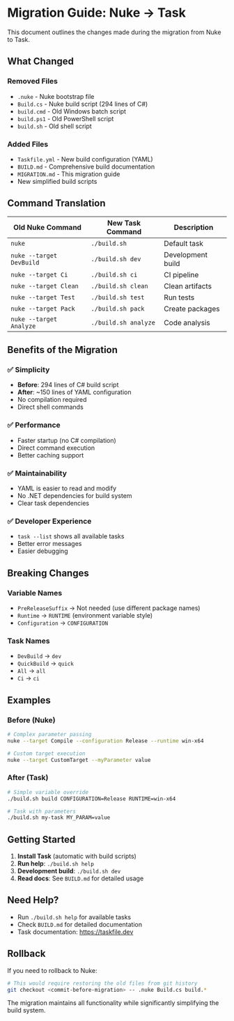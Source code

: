 # Migration Guide: Nuke → Task

This document outlines the changes made during the migration from Nuke to Task.

## What Changed

### Removed Files
- `.nuke` - Nuke bootstrap file
- `Build.cs` - Nuke build script (294 lines of C#)
- `build.cmd` - Old Windows batch script
- `build.ps1` - Old PowerShell script
- `build.sh` - Old shell script

### Added Files
- `Taskfile.yml` - New build configuration (YAML)
- `BUILD.md` - Comprehensive build documentation
- `MIGRATION.md` - This migration guide
- New simplified build scripts

## Command Translation

| Old Nuke Command | New Task Command | Description |
|------------------|------------------|-------------|
| `nuke` | `./build.sh` | Default task |
| `nuke --target DevBuild` | `./build.sh dev` | Development build |
| `nuke --target Ci` | `./build.sh ci` | CI pipeline |
| `nuke --target Clean` | `./build.sh clean` | Clean artifacts |
| `nuke --target Test` | `./build.sh test` | Run tests |
| `nuke --target Pack` | `./build.sh pack` | Create packages |
| `nuke --target Analyze` | `./build.sh analyze` | Code analysis |

## Benefits of the Migration

### ✅ Simplicity
- **Before**: 294 lines of C# build script
- **After**: ~150 lines of YAML configuration
- No compilation required
- Direct shell commands

### ✅ Performance
- Faster startup (no C# compilation)
- Direct command execution
- Better caching support

### ✅ Maintainability
- YAML is easier to read and modify
- No .NET dependencies for build system
- Clear task dependencies

### ✅ Developer Experience
- `task --list` shows all available tasks
- Better error messages
- Easier debugging

## Breaking Changes

### Variable Names
- `PreReleaseSuffix` → Not needed (use different package names)
- `Runtime` → `RUNTIME` (environment variable style)
- `Configuration` → `CONFIGURATION`

### Task Names
- `DevBuild` → `dev`
- `QuickBuild` → `quick`
- `All` → `all`
- `Ci` → `ci`

## Examples

### Before (Nuke)
```bash
# Complex parameter passing
nuke --target Compile --configuration Release --runtime win-x64

# Custom target execution
nuke --target CustomTarget --myParameter value
```

### After (Task)
```bash
# Simple variable override
./build.sh build CONFIGURATION=Release RUNTIME=win-x64

# Task with parameters
./build.sh my-task MY_PARAM=value
```

## Getting Started

1. **Install Task** (automatic with build scripts)
2. **Run help**: `./build.sh help`
3. **Development build**: `./build.sh dev`
4. **Read docs**: See `BUILD.md` for detailed usage

## Need Help?

- Run `./build.sh help` for available tasks
- Check `BUILD.md` for detailed documentation
- Task documentation: https://taskfile.dev

## Rollback

If you need to rollback to Nuke:

```bash
# This would require restoring the old files from git history
git checkout <commit-before-migration> -- .nuke Build.cs build.*
```

The migration maintains all functionality while significantly simplifying the build system.